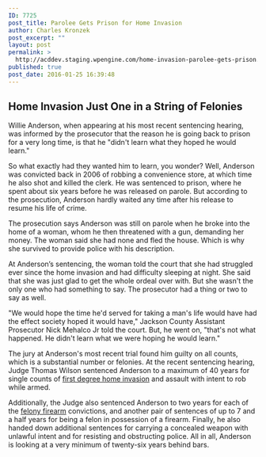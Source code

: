 ```yaml
---
ID: 7725
post_title: Parolee Gets Prison for Home Invasion
author: Charles Kronzek
post_excerpt: ""
layout: post
permalink: >
  http://acddev.staging.wpengine.com/home-invasion-parolee-gets-prison.html
published: true
post_date: 2016-01-25 16:39:48
---
```

<h2>Home Invasion Just One in a String of Felonies</h2>
<span style="font-weight: 400;">Willie Anderson, when appearing at his most recent sentencing hearing, was informed by the prosecutor that the reason he is going back to prison for a very long time, is that he "didn't learn what they hoped he would learn."</span><!--more-->

<span style="font-weight: 400;">So what exactly had they wanted him to learn, you wonder? Well, Anderson was convicted back in 2006 of robbing a convenience store, at which time he also shot and killed the clerk. He was sentenced to prison, where he spent about six years before he was released on parole. But according to the prosecution, Anderson hardly waited any time after his release to resume his life of crime.</span>

<span style="font-weight: 400;">The prosecution says Anderson was still on parole when he broke into the home of a woman, whom he then threatened with a gun, demanding her money. The woman said she had none and fled the house. Which is why she survived to provide police with his description. </span>

At Anderson’s sentencing, the woman told the court that she had struggled ever since the home invasion and had difficulty sleeping at night. She said that she was just glad to get the whole ordeal over with. But she wasn't the only one who had something to say. The prosecutor had a thing or two to say as well.

"We would hope the time he'd served for taking a man's life would have had the effect society hoped it would have," Jackson County Assistant Prosecutor Nick Mehalco Jr told the court. But, he went on, "that's not what happened. He didn't learn what we were hoping he would learn."

<span style="font-weight: 400;">The jury at Anderson's most recent trial found him guilty on all counts, which is a substantial number or felonies. At the recent sentencing hearing, Judge Thomas Wilson sentenced Anderson to a maximum of 40 years for single counts of <a href="http://acddev.staging.wpengine.com/michigan-home-invasion-attorneys-criminal-defense-lawyers.html" target="_blank">first degree home invasion</a> and assault with intent to rob while armed.</span>

<span style="font-weight: 400;">Additionally, the Judge also sentenced Anderson to two years for each of the <a href="http://acddev.staging.wpengine.com/michigan-felony-firearm-attorneys-michigan-gun-lawyers.html" target="_blank">felony firearm</a> convictions, and another pair of sentences of up to 7 and a half years for being a felon in possession of a firearm. Finally, he also handed down additional sentences for carrying a concealed weapon with unlawful intent and for resisting and obstructing police. All in all, Anderson is looking at a very minimum of twenty-six years behind bars.</span>